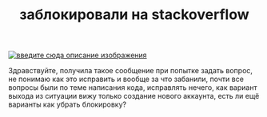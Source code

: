 ﻿---
title: "заблокировали на stackoverflow"
se.owner.user_id: 513051
se.owner.display_name: "Елизавета"
se.owner.link: "https://ru.meta.stackoverflow.com/users/513051/%d0%95%d0%bb%d0%b8%d0%b7%d0%b0%d0%b2%d0%b5%d1%82%d0%b0"
se.link: "https://ru.meta.stackoverflow.com/questions/13212/%d0%b7%d0%b0%d0%b1%d0%bb%d0%be%d0%ba%d0%b8%d1%80%d0%be%d0%b2%d0%b0%d0%bb%d0%b8-%d0%bd%d0%b0-stackoverflow"
se.question_id: 13212
se.post_type: question
---
<p><a href="https://i.stack.imgur.com/tE8IN.png" rel="nofollow noreferrer"><img src="https://i.stack.imgur.com/tE8IN.png" alt="введите сюда описание изображения" /></a></p>
<p>Здравствуйте, получила такое сообщение при попытке задать вопрос, не понимаю как это исправить и вообще за что забанили, почти все вопросы были по теме написания кода, исправлять нечего, как вариант выхода из ситуации вижу только создание нового аккаунта, есть ли ещё варианты как убрать блокировку?</p>
